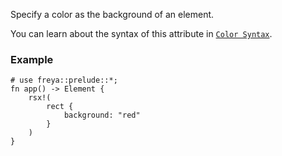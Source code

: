 Specify a color as the background of an element.

You can learn about the syntax of this attribute in
[`Color Syntax`](crate::_docs::color_syntax).

### Example

```rust, no_run
# use freya::prelude::*;
fn app() -> Element {
    rsx!(
        rect {
            background: "red"
        }
    )
}
```
